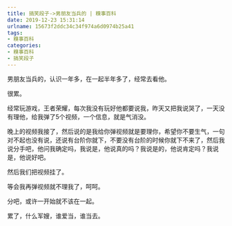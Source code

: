 ```yaml
---
title: 搞笑段子->男朋友当兵的 | 糗事百科
date: 2019-12-23 15:31:14
urlname: 15673f2ddc34c34f974a6d0974b25a41
tags: 
- 糗事百科
categories:
- 糗事百科
- 搞笑段子
---
```

男朋友当兵的，认识一年多，在一起半年多了，经常去看他。

很累。

经常玩游戏，王者荣耀，每次我没有玩好他都要说我，昨天又把我说哭了，一天没有理他，给我弹了5个视频，一个信息，就是气消没。

晚上的视频我接了，然后说的是我给你弹视频就是要理你，希望你不要生气，一句对不起也没有说，还说有台阶你就下，不要没有台阶的时候你就下不来了，然后我说分手吧，他问我确定吗，我说是，他说真的吗？我说是的，他说肯定吗？我说是，他说好吧。

然后我们把视频挂了。

等会我再弹视频就不理我了，呵呵。

分吧，或许一开始就不该在一起。

累了，什么军嫂，谁爱当，谁当去。


